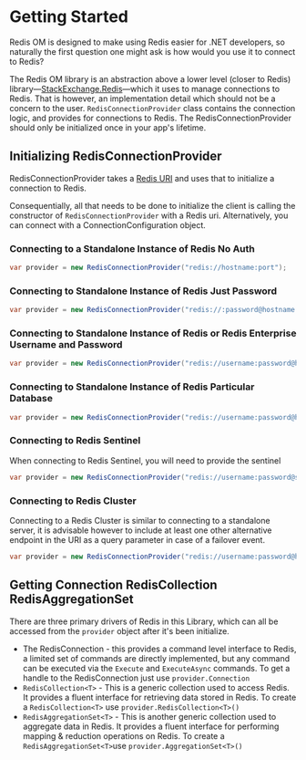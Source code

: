 # Getting Started

Redis OM is designed to make using Redis easier for .NET developers, so naturally the first question one might ask is how would you use it to connect to Redis?

The Redis OM library is an abstraction above a lower level (closer to Redis) library—[StackExchange.Redis](https://github.com/StackExchange/StackExchange.Redis)—which it uses to manage connections to Redis. That is however, an implementation detail which should not be a concern to the user. `RedisConnectionProvider` class contains the connection logic, and provides for connections to Redis. The RedisConnectionProvider should only be initialized once in your app's lifetime.

## Initializing RedisConnectionProvider

RedisConnectionProvider takes a [Redis URI](https://github.com/redis-developer/Redis-Developer-URI-Spec/blob/main/spec.md) and uses that to initialize a connection to Redis.

Consequentially, all that needs to be done to initialize the client is calling the constructor of `RedisConnectionProvider` with a Redis uri. Alternatively, you can connect with a ConnectionConfiguration object.

### Connecting to a Standalone Instance of Redis No Auth

```csharp
var provider = new RedisConnectionProvider("redis://hostname:port");
```

### Connecting to Standalone Instance of Redis Just Password

```csharp
var provider = new RedisConnectionProvider("redis://:password@hostname:port");
```

### Connecting to Standalone Instance of Redis or Redis Enterprise Username and Password

```csharp
var provider = new RedisConnectionProvider("redis://username:password@hostname:port");
```

### Connecting to Standalone Instance of Redis Particular Database

```csharp
var provider = new RedisConnectionProvider("redis://username:password@hostname:port/4");
```

### Connecting to Redis Sentinel

When connecting to Redis Sentinel, you will need to provide the sentinel 

```csharp
var provider = new RedisConnectionProvider("redis://username:password@sentinel-hostname:port?endpoint=another-sentinel-host:port&endpoint=yet-another-sentinel-hot:port&sentinel_primary_name=redisprimary");
```

### Connecting to Redis Cluster

Connecting to a Redis Cluster is similar to connecting to a standalone server, it is advisable however to include at least one other alternative endpoint in the URI as a query parameter in case of a failover event.

```csharp
var provider = new RedisConnectionProvider("redis://username:password@hostname:port?endpoint=another-primary-host:port");
```

## Getting Connection RedisCollection RedisAggregationSet

There are three primary drivers of Redis in this Library, which can all be accessed from the `provider` object after it's been initialize.

* The RedisConnection - this provides a command level interface to Redis, a limited set of commands are directly implemented, but any command can be executed via the `Execute` and `ExecuteAsync` commands. To get a handle to the RedisConnection just use `provider.Connection`
* `RedisCollection<T>` - This is a generic collection used to access Redis. It provides a fluent interface for retrieving data stored in Redis. To create a `RedisCollection<T>` use `provider.RedisCollection<T>()`
* `RedisAggregationSet<T>` - This is another generic collection used to aggregate data in Redis. It provides a fluent interface for performing mapping & reduction operations on Redis. To create a `RedisAggregationSet<T>`use `provider.AggregationSet<T>()`

